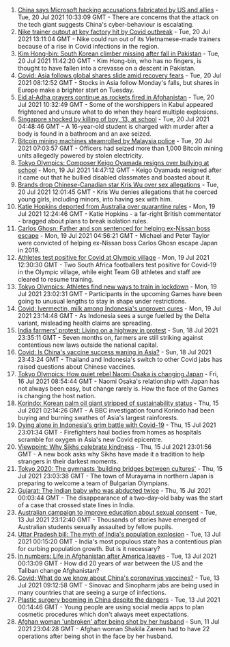 1. [China says Microsoft hacking accusations fabricated by US and allies](https://www.bbc.co.uk/news/world-asia-china-57898147) - Tue, 20 Jul 2021 10:33:09 GMT - There are concerns that the attack on the tech giant suggests China's cyber-behaviour is escalating.
2. [Nike trainer output at key factory hit by Covid outbreak](https://www.bbc.co.uk/news/business-57902093) - Tue, 20 Jul 2021 13:11:04 GMT - Nike could run out of its Vietnamese-made trainers because of a rise in Covid infections in the region.
3. [Kim Hong-bin: South Korean climber missing after fall in Pakistan](https://www.bbc.co.uk/news/world-asia-57898987) - Tue, 20 Jul 2021 11:42:20 GMT - Kim Hong-bin, who has no fingers, is thought to have fallen into a crevasse on a descent in Pakistan.
4. [Covid: Asia follows global shares slide amid recovery fears](https://www.bbc.co.uk/news/business-57885183) - Tue, 20 Jul 2021 08:12:52 GMT - Stocks in Asia follow Monday's falls, but shares in Europe make a brighter start on Tuesday.
5. [Eid al-Adha prayers continue as rockets fired in Afghanistan](https://www.bbc.co.uk/news/world-asia-57900618) - Tue, 20 Jul 2021 10:32:49 GMT - Some of the worshippers in Kabul appeared frightened and unsure what to do when they heard multiple explosions.
6. [Singapore shocked by killing of boy, 13, at school](https://www.bbc.co.uk/news/world-asia-57897762) - Tue, 20 Jul 2021 04:48:46 GMT - A 16-year-old student is charged with murder after a body is found in a bathroom and an axe seized.
7. [Bitcoin mining machines steamrolled by Malaysia police](https://www.bbc.co.uk/news/business-57897444) - Tue, 20 Jul 2021 07:03:57 GMT - Officers had seized more than 1,000 Bitcoin mining units allegedly powered by stolen electricity.
8. [Tokyo Olympics: Composer Keigo Oyamada resigns over bullying at school](https://www.bbc.co.uk/news/world-asia-57891364) - Mon, 19 Jul 2021 14:47:12 GMT - Keigo Oyamada resigned after it came out that he bullied disabled classmates and boasted about it.
9. [Brands drop Chinese-Canadian star Kris Wu over sex allegations](https://www.bbc.co.uk/news/world-asia-china-57884438) - Tue, 20 Jul 2021 12:01:45 GMT - Kris Wu denies allegations that he coerced young girls, including minors, into having sex with him.
10. [Katie Hopkins deported from Australia over quarantine rules](https://www.bbc.co.uk/news/world-australia-57883692) - Mon, 19 Jul 2021 12:24:46 GMT - Katie Hopkins - a far-right British commentator - bragged about plans to break isolation rules.
11. [Carlos Ghosn: Father and son sentenced for helping ex-Nissan boss escape](https://www.bbc.co.uk/news/business-57883892) - Mon, 19 Jul 2021 04:56:21 GMT - Michael and Peter Taylor were convicted of helping ex-Nissan boss Carlos Ghosn escape Japan in 2019.
12. [Athletes test positive for Covid at Olympic village](https://www.bbc.co.uk/sport/olympics/57844406) - Mon, 19 Jul 2021 12:30:30 GMT - Two South Africa footballers test positive for Covid-19 in the Olympic village, while eight Team GB athletes and staff are cleared to resume training.
13. [Tokyo Olympics: Athletes find new ways to train in lockdown](https://www.bbc.co.uk/news/world-asia-57887074) - Mon, 19 Jul 2021 23:02:31 GMT - Participants in the upcoming Games have been going to unusual lengths to stay in shape under restrictions.
14. [Covid: Ivermectin, milk among Indonesia's unproven cures](https://www.bbc.co.uk/news/world-asia-pacific-57838033) - Mon, 19 Jul 2021 23:14:48 GMT - As Indonesia sees a surge fuelled by the Delta variant, misleading health claims are spreading.
15. [India farmers' protest: Living on a highway in protest](https://www.bbc.co.uk/news/world-asia-india-57863658) - Sun, 18 Jul 2021 23:35:11 GMT - Seven months on, farmers are still striking against contentious new laws outside the national capital.
16. [Covid: Is China's vaccine success waning in Asia?](https://www.bbc.co.uk/news/world-asia-57845644) - Sun, 18 Jul 2021 23:43:24 GMT - Thailand and Indonesia's switch to other Covid jabs has raised questions about Chinese vaccines.
17. [Tokyo Olympics: How quiet rebel Naomi Osaka is changing Japan](https://www.bbc.co.uk/sport/olympics/57841166) - Fri, 16 Jul 2021 08:54:44 GMT - Naomi Osaka's relationship with Japan has not always been easy, but change rarely is. How the face of the Games is changing the host nation.
18. [Korindo: Korean palm oil giant stripped of sustainability status](https://www.bbc.co.uk/news/world-asia-57845156) - Thu, 15 Jul 2021 02:14:26 GMT - A BBC investigation found Korindo had been buying and burning swathes of Asia's largest rainforests.
19. [Dying alone in Indonesia's grim battle with Covid-19](https://www.bbc.co.uk/news/world-asia-57830770) - Thu, 15 Jul 2021 23:01:34 GMT - Firefighters haul bodies from homes as hospitals scramble for oxygen in Asia's new Covid epicentre.
20. [Viewpoint: Why Sikhs celebrate kindness](https://www.bbc.co.uk/news/world-asia-india-57817615) - Thu, 15 Jul 2021 23:01:56 GMT - A new book asks why Sikhs have made it a tradition to help strangers in their darkest moments.
21. [Tokyo 2020: The gymnasts 'building bridges between cultures'](https://www.bbc.co.uk/news/world-asia-57839224) - Thu, 15 Jul 2021 23:03:38 GMT - The town of Murayama in northern Japan is preparing to welcome a team of Bulgarian Olympians.
22. [Gujarat: The Indian baby who was abducted twice](https://www.bbc.co.uk/news/world-asia-india-57691616) - Thu, 15 Jul 2021 00:03:44 GMT - The disappearance of a two-day-old baby was the start of a case that crossed state lines in India.
23. [Australian campaign to improve education about sexual consent](https://www.bbc.co.uk/news/world-australia-57824489) - Tue, 13 Jul 2021 23:12:40 GMT - Thousands of stories have emerged of Australian students sexually assaulted by fellow pupils.
24. [Uttar Pradesh bill: The myth of India's population explosion](https://www.bbc.co.uk/news/world-asia-india-57801764) - Tue, 13 Jul 2021 00:15:20 GMT - India's most populous state has a contentious plan for curbing population growth. But is it necessary?
25. [In numbers: Life in Afghanistan after America leaves](https://www.bbc.co.uk/news/world-asia-57767067) - Tue, 13 Jul 2021 00:13:09 GMT - How did 20 years of war between the US and the Taliban change Afghanistan?
26. [Covid: What do we know about China's coronavirus vaccines?](https://www.bbc.co.uk/news/world-asia-china-57817591) - Tue, 13 Jul 2021 09:12:58 GMT - Sinovac and Sinopharm jabs are being used in many countries that are seeing a surge of infections.
27. [Plastic surgery booming in China despite the dangers](https://www.bbc.co.uk/news/world-asia-china-57691525) - Tue, 13 Jul 2021 00:14:46 GMT - Young people are using social media apps to plan cosmetic procedures which don't always meet expectations.
28. [Afghan woman 'unbroken' after being shot by her husband](https://www.bbc.co.uk/news/world-asia-57779841) - Sun, 11 Jul 2021 23:04:28 GMT - Afghan woman Shakila Zareen had to have 22 operations after being shot in the face by her husband.
